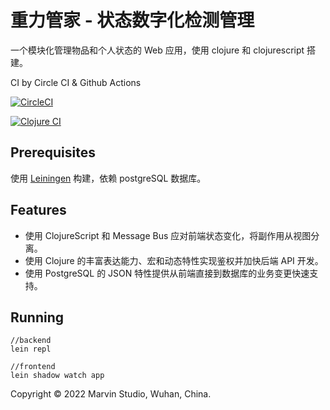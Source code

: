 # 重力管家 - 状态数字化检测管理

一个模块化管理物品和个人状态的 Web 应用，使用 clojure 和 clojurescript 搭建。

CI by Circle CI & Github Actions

[![CircleCI](https://circleci.com/gh/corkine/cyberMe/tree/cyber-me.svg?style=svg&circle-token=793142488339016f1a9498b5b432c020629a96d7)](https://circleci.com/gh/corkine/cyberMe/tree/cyber-me)

[![Clojure CI](https://github.com/corkine/cyberMe/actions/workflows/clojure.yml/badge.svg)](https://github.com/corkine/cyberMe/actions/workflows/clojure.yml)

## Prerequisites

使用 [Leiningen][1] 构建，依赖 postgreSQL 数据库。

[1]: https://github.com/technomancy/leiningen

## Features

- 使用 ClojureScript 和 Message Bus 应对前端状态变化，将副作用从视图分离。
- 使用 Clojure 的丰富表达能力、宏和动态特性实现鉴权并加快后端 API 开发。
- 使用 PostgreSQL 的 JSON 特性提供从前端直接到数据库的业务变更快速支持。

## Running
    
    //backend
    lein repl

    //frontend
    lein shadow watch app

Copyright © 2022 Marvin Studio, Wuhan, China.